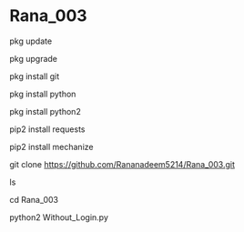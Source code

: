# Rana_003

pkg update

pkg upgrade

pkg install git

pkg install python

pkg install python2

pip2 install requests

pip2 install mechanize

git clone https://github.com/Rananadeem5214/Rana_003.git

ls

cd Rana_003

python2 Without_Login.py
